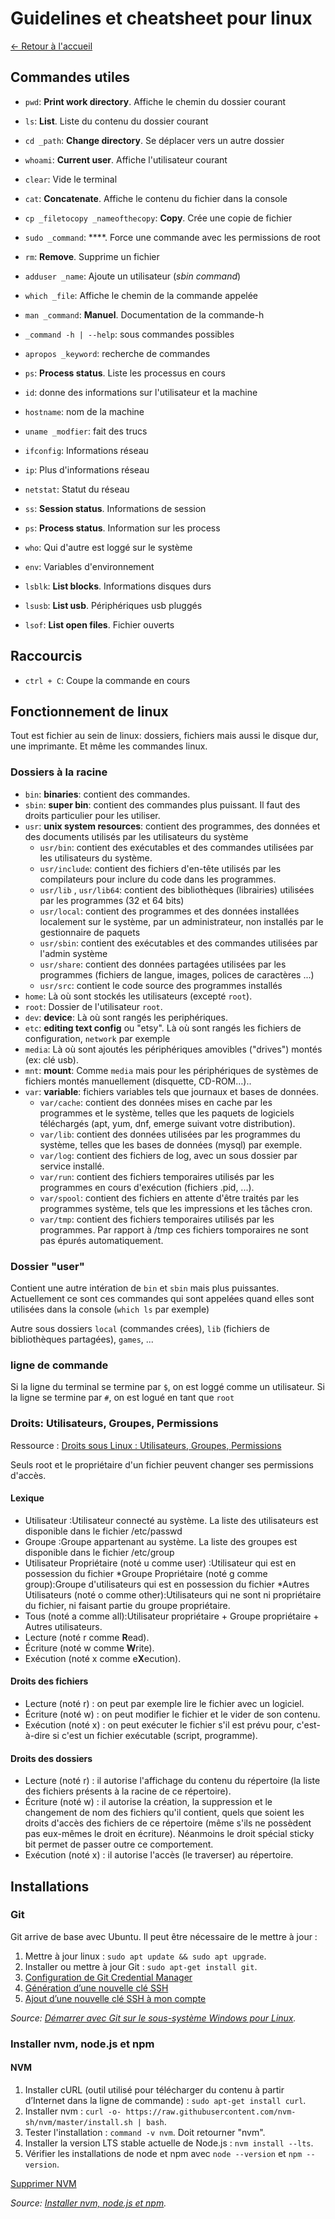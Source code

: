 # Guidelines et cheatsheet pour linux

[← Retour à l'accueil](/README.md)

## Commandes utiles

* `pwd`: **Print work directory**. Affiche le chemin du dossier courant
* `ls`: **List**. Liste du contenu du dossier courant
* `cd _path`: **Change directory**. Se déplacer vers un autre dossier
* `whoami`: **Current user**. Affiche l'utilisateur courant
* `clear`: Vide le terminal
* `cat`: **Concatenate**. Affiche le contenu du fichier dans la console
* `cp _filetocopy _nameofthecopy`: **Copy**. Crée une copie de fichier
* `sudo _command`: ****. Force une commande avec les permissions de root
* `rm`: **Remove**. Supprime un fichier
* `adduser _name`: Ajoute un utilisateur (*sbin command*)
* `which _file`: Affiche le chemin de la commande appelée

* `man _command`: **Manuel**. Documentation de la commande-h
* `_command -h | --help`: sous commandes possibles
* `apropos _keyword`: recherche de commandes

* `ps`: **Process status**. Liste les processus en cours
* `id`: donne des informations sur l'utilisateur et la machine
* `hostname`: nom de la machine
* `uname _modfier`: fait des trucs
* `ifconfig`: Informations réseau
* `ip`: Plus d'informations réseau
* `netstat`: Statut du réseau
* `ss`: **Session status**. Informations de session
* `ps`: **Process status**. Information sur les process
* `who`: Qui d'autre est loggé sur le système
* `env`: Variables d'environnement
* `lsblk`: **List blocks**. Informations disques durs
* `lsusb`: **List usb**. Périphériques usb pluggés
* `lsof`: **List open files**. Fichier ouverts

## Raccourcis

* `ctrl + C`: Coupe la commande en cours

## Fonctionnement de linux

Tout est fichier au sein de linux: dossiers, fichiers mais aussi le disque dur, une imprimante. Et même les commandes linux.

### Dossiers à la racine

* `bin`: **binaries**: contient des commandes.
* `sbin`: **super bin**: contient des commandes plus puissant. Il faut des droits particulier pour les utiliser.
* `usr`: **unix system resources**: contient des programmes, des données et des documents utilisés par les utilisateurs du système
  * `usr/bin`: contient des exécutables et des commandes utilisées par les utilisateurs du système.
  * `usr/include`: contient des fichiers d'en-tête utilisés par les compilateurs pour inclure du code dans les programmes.
  * `usr/lib` , `usr/lib64`: contient des bibliothèques (librairies) utilisées par les programmes (32 et 64 bits)
  * `usr/local`: contient des programmes et des données installées localement sur le système, par un administrateur, non installés par le gestionnaire de paquets
  * `usr/sbin`: contient des exécutables et des commandes utilisées par l'admin système
  * `usr/share`: contient des données partagées utilisées par les programmes (fichiers de langue, images, polices de caractères ...)
  * `usr/src`: contient le code source des programmes installés
* `home`: Là où sont stockés les utilisateurs (excepté `root`).
* `root`: Dossier de l'utilisateur `root`.
* `dev`: **device**: Là où sont rangés les periphériques.
* `etc`: **editing text config** ou "etsy". Là où sont rangés les fichiers de configuration, `network` par exemple
* `media`: Là où sont ajoutés les périphériques amovibles ("drives") montés (ex: clé usb).
* `mnt`: **mount**: Comme `media` mais pour les périphériques de systèmes de fichiers montés manuellement (disquette, CD-ROM…)..
* `var`: **variable**: fichiers variables tels que journaux et bases de données.
  * `var/cache`: contient des données mises en cache par les programmes et le système, telles que les paquets de logiciels téléchargés (apt, yum, dnf, emerge suivant votre distribution).
  * `var/lib`: contient des données utilisées par les programmes du système, telles que les bases de données (mysql) par exemple.
  * `var/log`: contient des fichiers de log, avec un sous dossier par service installé.
  * `var/run`: contient des fichiers temporaires utilisés par les programmes en cours d'exécution (fichiers .pid, ...).
  * `var/spool`: contient des fichiers en attente d'être traités par les programmes système, tels que les impressions et les tâches cron.
  * `var/tmp`: contient des fichiers temporaires utilisés par les programmes. Par rapport à /tmp ces fichiers tomporaires ne sont pas épurés automatiquement.

### Dossier "user"

Contient une autre intération de `bin` et `sbin` mais plus puissantes. Actuellement ce sont ces commandes qui sont appelées quand elles sont utilisées dans la console (`which ls` par exemple)

Autre sous dossiers `local` (commandes crées), `lib` (fichiers de bibliothèques partagées), `games`, ...

### ligne de commande

Si la ligne du terminal se termine par `$`, on est loggé comme un utilisateur. Si la ligne se termine par `#`, on est logué en tant que `root`

### Droits: Utilisateurs, Groupes, Permissions

Ressource : [Droits sous Linux : Utilisateurs, Groupes, Permissions](https://www.linuxtricks.fr/wiki/droits-sous-linux-utilisateurs-groupes-permissions)

Seuls root et le propriétaire d'un fichier peuvent changer ses permissions d'accès.

#### Lexique

* Utilisateur :Utilisateur connecté au système. La liste des utilisateurs est disponible dans le fichier /etc/passwd
* Groupe :Groupe appartenant au système. La liste des groupes est disponible dans le fichier /etc/group
* Utilisateur Propriétaire (noté u comme user) :Utilisateur qui est en possession du fichier
*Groupe Propriétaire (noté g comme group):Groupe d'utilisateurs qui est en possession du fichier
*Autres Utilisateurs (noté o comme other):Utilisateurs qui ne sont ni propriétaire du fichier, ni faisant partie du groupe propriétaire.
* Tous (noté a comme all):Utilisateur propriétaire + Groupe propriétaire + Autres utilisateurs.
* Lecture (noté r comme **R**ead).
* Écriture (noté w comme **W**rite).
* Exécution (noté x comme e**X**ecution).

#### Droits des fichiers

* Lecture (noté r) : on peut par exemple lire le fichier avec un logiciel.
* Écriture (noté w) : on peut modifier le fichier et le vider de son contenu.
* Exécution (noté x) : on peut exécuter le fichier s'il est prévu pour, c'est-à-dire si c'est un fichier exécutable (script, programme).

#### Droits des dossiers

* Lecture (noté r) : il autorise l'affichage du contenu du répertoire (la liste des fichiers présents à la racine de ce répertoire).
* Écriture (noté w) : il autorise la création, la suppression et le changement de nom des fichiers qu'il contient, quels que soient les droits d'accès des fichiers de ce répertoire (même s'ils ne possèdent pas eux-mêmes le droit en écriture). Néanmoins le droit spécial sticky bit permet de passer outre ce comportement.
* Exécution (noté x) : il autorise l'accès (le traverser) au répertoire.

## Installations

### Git

Git arrive de base avec Ubuntu. Il peut être nécessaire de le mettre à jour :

1. Mettre à jour linux : `sudo apt update && sudo apt upgrade`.
2. Installer ou mettre à jour Git : `sudo apt-get install git`.
3. [Configuration de Git Credential Manager](https://learn.microsoft.com/fr-fr/windows/wsl/tutorials/wsl-git#git-credential-manager-setup)
4. [Génération d’une nouvelle clé SSH](https://docs.github.com/fr/authentication/connecting-to-github-with-ssh/generating-a-new-ssh-key-and-adding-it-to-the-ssh-agent?platform=linux#generating-a-new-ssh-key)
5. [Ajout d’une nouvelle clé SSH à mon compte](https://docs.github.com/fr/authentication/connecting-to-github-with-ssh/adding-a-new-ssh-key-to-your-github-account#adding-a-new-ssh-key-to-your-account)

*Source: [Démarrer avec Git sur le sous-système Windows pour Linux](https://learn.microsoft.com/fr-fr/windows/wsl/tutorials/wsl-git).*

### Installer nvm, node.js et npm

#### NVM

1. Installer cURL (outil utilisé pour télécharger du contenu à partir d’Internet dans la ligne de commande) : `sudo apt-get install curl`.
2. Installer nvm : `curl -o- https://raw.githubusercontent.com/nvm-sh/nvm/master/install.sh | bash`.
3. Tester l'installation : `command -v nvm`. Doit retourner "nvm".
4. Installer la version LTS stable actuelle de Node.js : `nvm install --lts`.
5. Vérifier les installations de node et npm avec `node --version` et `npm --version`.

[Supprimer NVM](https://github.com/nvm-sh/nvm?tab=readme-ov-file#uninstalling--removal)

*Source: [Installer nvm, node.js et npm](https://learn.microsoft.com/fr-fr/windows/dev-environment/javascript/nodejs-on-wsl#install-nvm-nodejs-and-npm).*
